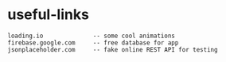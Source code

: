 # useful-links


    loading.io              -- some cool animations
    firebase.google.com     -- free database for app
    jsonplaceholder.com     -- fake online REST API for testing
